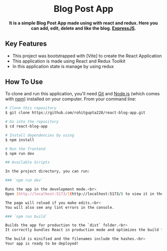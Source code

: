 <h1 align="center">
  <br>
  <br>
  Blog Post App
  <br>
</h1>

<h4 align="center">It is a simple Blog Post App made using with react and redux. Here you can add, edit, delete and like the blog. <a href="http://expressjs.com" target="_blank">ExpressJS</a>.</h4>

## Key Features

- This project was bootstrapped with [Vite] to create the React Application
- This application is made using React and Redux Toolkit
- In this application state is manage by using redux

## How To Use

To clone and run this application, you'll need [Git](https://git-scm.com) and [Node.js](https://nodejs.org/en/download/) (which comes with [npm](http://npmjs.com)) installed on your computer. From your command line:

```bash
# Clone this repository
$ git clone https://github.com/rohitgupta228/react-blog-app.git

# Go into the repository
$ cd react-blog-app

# Install dependencies by using
$ npm install

# Run the frontend
$ npm run dev

## Available Scripts

In the project directory, you can run:

### `npm run dev`

Runs the app in the development mode.<br>
Open [http://localhost:5173/](http://localhost:5173/) to view it in the browser.

The page will reload if you make edits.<br>
You will also see any lint errors in the console.

### `npm run build`

Builds the app for production to the `dist` folder.<br>
It correctly bundles React in production mode and optimizes the build for the best performance.

The build is minified and the filenames include the hashes.<br>
Your app is ready to be deployed!
```
